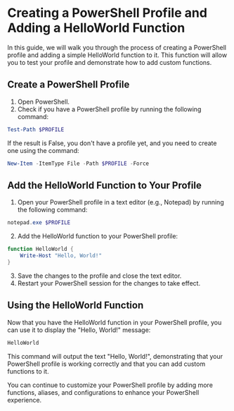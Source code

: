 # Creating a PowerShell Profile and Adding a HelloWorld Function

In this guide, we will walk you through the process of creating a PowerShell profile and adding a simple HelloWorld function to it. This function will allow you to test your profile and demonstrate how to add custom functions.

## Create a PowerShell Profile

1. Open PowerShell.
2. Check if you have a PowerShell profile by running the following command:

```powershell
Test-Path $PROFILE
```
If the result is False, you don't have a profile yet, and you need to create one using the command:

```powershell
New-Item -ItemType File -Path $PROFILE -Force
```

## Add the HelloWorld Function to Your Profile

1. Open your PowerShell profile in a text editor (e.g., Notepad) by running the following command:
```powershell
notepad.exe $PROFILE
```
2. Add the HelloWorld function to your PowerShell profile:
```powershell
function HelloWorld {
    Write-Host "Hello, World!"
}
```
3. Save the changes to the profile and close the text editor.
4. Restart your PowerShell session for the changes to take effect.

## Using the HelloWorld Function

Now that you have the HelloWorld function in your PowerShell profile, you can use it to display the "Hello, World!" message:

```powershell
HelloWorld
```
This command will output the text "Hello, World!", demonstrating that your PowerShell profile is working correctly and that you can add custom functions to it.

You can continue to customize your PowerShell profile by adding more functions, aliases, and configurations to enhance your PowerShell experience.



